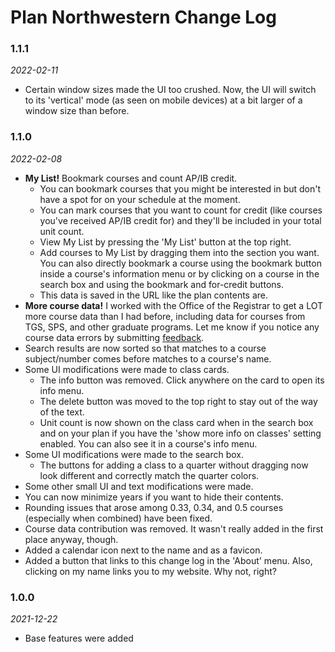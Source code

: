 # Plan Northwestern Change Log

### 1.1.1
*2022-02-11*
* Certain window sizes made the UI too crushed. Now, the UI will switch to its 'vertical' mode (as seen on mobile devices) at a bit larger of a window size than before.

### 1.1.0
*2022-02-08*
* **My List!** Bookmark courses and count AP/IB credit.
  * You can bookmark courses that you might be interested in but don't have a spot for on your schedule at the moment.
  * You can mark courses that you want to count for credit (like courses you've received AP/IB credit for) and they'll be included in your total unit count.
  * View My List by pressing the 'My List' button at the top right.
  * Add courses to My List by dragging them into the section you want. You can also directly bookmark a course using the bookmark button inside a course's information menu or by clicking on a course in the search box and using the bookmark and for-credit buttons.
  * This data is saved in the URL like the plan contents are.
* **More course data!** I worked with the Office of the Registrar to get a LOT more course data than I had before, including data for courses from TGS, SPS, and other graduate programs. Let me know if you notice any course data errors by submitting [feedback](/FEEDBACK.md).
* Search results are now sorted so that matches to a course subject/number comes before matches to a course's name.
* Some UI modifications were made to class cards.
  * The info button was removed. Click anywhere on the card to open its info menu.
  * The delete button was moved to the top right to stay out of the way of the text.
  * Unit count is now shown on the class card when in the search box and on your plan if you have the 'show more info on classes' setting enabled. You can also see it in a course's info menu.
* Some UI modifications were made to the search box.
  * The buttons for adding a class to a quarter without dragging now look different and correctly match the quarter colors.
* Some other small UI and text modifications were made.
* You can now minimize years if you want to hide their contents.
* Rounding issues that arose among 0.33, 0.34, and 0.5 courses (especially when combined) have been fixed.
* Course data contribution was removed. It wasn't really added in the first place anyway, though.
* Added a calendar icon next to the name and as a favicon.
* Added a button that links to this change log in the 'About' menu. Also, clicking on my name links you to my website. Why not, right?

### 1.0.0
*2021-12-22*
* Base features were added